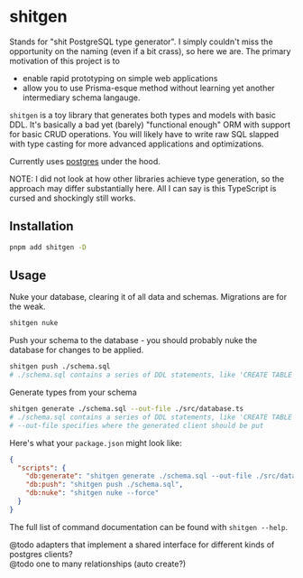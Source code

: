 # shitgen

Stands for "shit PostgreSQL type generator". I simply couldn't miss the opportunity on the naming (even if a bit crass), so here we are. The primary motivation of this project is to

- enable rapid prototyping on simple web applications
- allow you to use Prisma-esque method without learning yet another intermediary schema langauge.

`shitgen` is a toy library that generates both types and models with basic DDL. It's basically a bad yet (barely) "functional enough" ORM with support for basic CRUD operations. You will likely have to write raw SQL slapped with type casting for more advanced applications and optimizations.

Currently uses [postgres](https://github.com/porsager/postgres) under the hood.

NOTE: I did not look at how other libraries achieve type generation, so the approach may differ substantially here. All I can say is this TypeScript is cursed and shockingly still works.

## Installation

```bash
pnpm add shitgen -D
```

## Usage

Nuke your database, clearing it of all data and schemas. Migrations are for the weak.

```bash
shitgen nuke
```

Push your schema to the database - you should probably nuke the database for changes to be applied.

```bash
shitgen push ./schema.sql
# ./schema.sql contains a series of DDL statements, like 'CREATE TABLE IF NOT EXISTS'
```

Generate types from your schema

```bash
shitgen generate ./schema.sql --out-file ./src/database.ts
# ./schema.sql contains a series of DDL statements, like 'CREATE TABLE IF NOT EXISTS'
# --out-file specifies where the generated client should be put
```

Here's what your `package.json` might look like:

```json
{
  "scripts": {
    "db:generate": "shitgen generate ./schema.sql --out-file ./src/database.ts",
    "db:push": "shitgen push ./schema.sql",
    "db:nuke": "shitgen nuke --force"
  }
}
```

The full list of command documentation can be found with `shitgen --help`.

@todo adapters that implement a shared interface for different kinds of postgres clients?  
@todo one to many relationships (auto create?)
